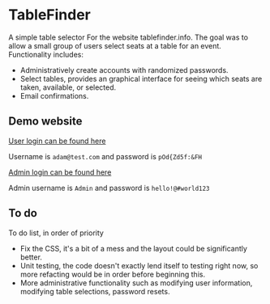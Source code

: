 # TableFinder

A simple table selector For the website tablefinder.info. The goal was to allow a small group of users select seats at a table for an event. Functionality includes:

 * Administratively create accounts with randomized passwords.
 * Select tables, provides an graphical interface for seeing which seats are taken, available, or selected.
 * Email confirmations.

## Demo website

[User login can be found here](http://demo.tablefinder.info)

Username is `adam@test.com` and password is `pOd{Zd5f:&FH`

[Admin login can be found here](http://demo.tablefinder.info/adminlogin.aspx)

Admin username is `Admin` and password is `hello!@#world123`

## To do

To do list, in order of priority
 * Fix the CSS, it's a bit of a mess and the layout could be significantly better.
 * Unit testing, the code doesn't exactly lend itself to testing right now, so more refacting would be in order before beginning this.
 * More administrative functionality such as modifying user information, modifying table selections, password resets.
